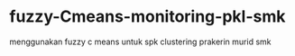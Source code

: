 # fuzzy-Cmeans-monitoring-pkl-smk
menggunakan fuzzy c means untuk spk clustering prakerin murid smk
